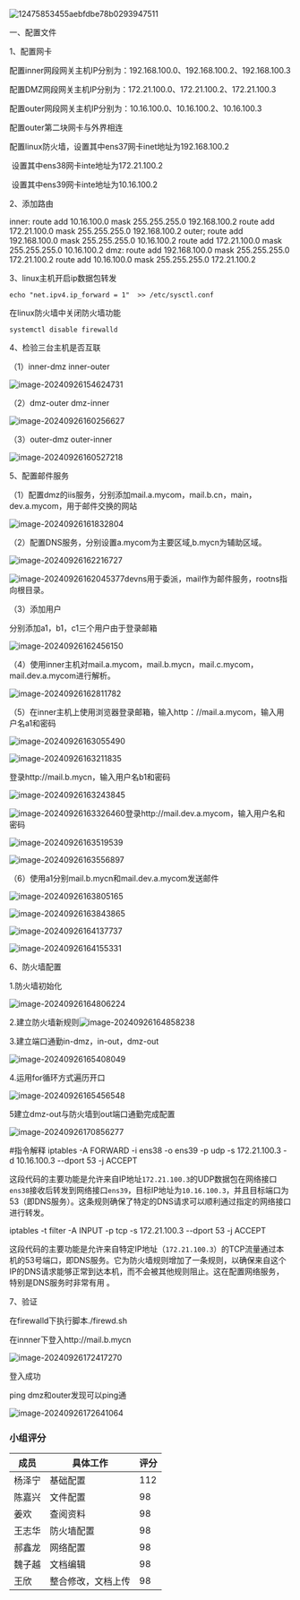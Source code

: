 ![12475853455aebfdbe78b0293947511](12475853455aebfdbe78b0293947511.png)

一、配置文件

1、配置网卡

配置inner网段网关主机IP分别为：192.168.100.0、192.168.100.2、192.168.100.3

配置DMZ网段网关主机IP分别为：172.21.100.0、172.21.100.2、172.21.100.3

配置outer网段网关主机IP分别为：10.16.100.0、10.16.100.2、10.16.100.3

配置outer第二块网卡与外界相连

配置linux防火墙，设置其中ens37网卡inet地址为192.168.100.2

​								设置其中ens38网卡inte地址为172.21.100.2

​								设置其中ens39网卡inte地址为10.16.100.2

2、添加路由

inner:
route add 10.16.100.0 mask 255.255.255.0 192.168.100.2
route add 172.21.100.0 mask 255.255.255.0 192.168.100.2
outer;
route add 192.168.100.0 mask 255.255.255.0 10.16.100.2
route add 172.21.100.0 mask 255.255.255.0 10.16.100.2
dmz:
route add 192.168.100.0 mask 255.255.255.0 172.21.100.2
route add 10.16.100.0 mask 255.255.255.0 172.21.100.2

3、linux主机开启ip数据包转发

```shell
echo "net.ipv4.ip_forward = 1"  >> /etc/sysctl.conf
```

在linux防火墙中关闭防火墙功能

```
systemctl disable firewalld
```

4、检验三台主机是否互联

（1）inner-dmz inner-outer

![image-20240926154624731](image-20240926154624731.png)

（2）dmz-outer dmz-inner

![image-20240926160256627](image-20240926160256627.png)

（3）outer-dmz outer-inner

![image-20240926160527218](image-20240926160527218.png)

5、配置邮件服务

（1）配置dmz的iis服务，分别添加mail.a.mycom，mail.b.cn，main，dev.a.mycom，用于邮件交换的网站

![image-20240926161832804](image-20240926161832804.png)

（2）配置DNS服务，分别设置a.mycom为主要区域,b.mycn为辅助区域。

![image-20240926162216727](image-20240926162216727.png)

![image-20240926162045377](image-20240926162045377.png)devns用于委派，mail作为邮件服务，rootns指向根目录。

（3）添加用户

分别添加a1，b1，c1三个用户由于登录邮箱

![image-20240926162456150](image-20240926162456150.png)

（4）使用inner主机对mail.a.mycom，mail.b.mycn，mail.c.mycom，mail.dev.a.mycom进行解析。

![image-20240926162811782](image-20240926162811782.png)

（5）在inner主机上使用浏览器登录邮箱，输入http：//mail.a.mycom，输入用户名a1和密码

![image-20240926163055490](image-20240926163055490.png)

![image-20240926163211835](../../AppData/Roaming/Typora/typora-user-images/image-20240926163211835.png)

登录http://mail.b.mycn，输入用户名b1和密码

![image-20240926163243845](image-20240926163243845.png)

![image-20240926163326460](image-20240926163326460.png)登录http://mail.dev.a.mycom，输入用户名和密码

![image-20240926163519539](image-20240926163519539.png)

![image-20240926163556897](image-20240926163556897.png)

（6）使用a1分别mail.b.mycn和mail.dev.a.mycom发送邮件

![image-20240926163805165](image-20240926163805165.png)

![image-20240926163843865](image-20240926163843865.png)

![image-20240926164137737](image-20240926164137737.png)

![image-20240926164155331](image-20240926164155331.png)

6、防火墙配置

1.防火墙初始化

![image-20240926164806224](image-20240926164806224.png)

2.建立防火墙新规则![image-20240926164858238](image-20240926164858238.png)

3.建立端口通勤in-dmz，in-out，dmz-out

![image-20240926165408049](image-20240926165408049.png)

4.运用for循环方式遍历开口

![image-20240926165456548](../../AppData/Roaming/Typora/typora-user-images/image-20240926165456548.png)

5建立dmz-out与防火墙到out端口通勤完成配置

![image-20240926170856277](../../AppData/Roaming/Typora/typora-user-images/image-20240926170856277.png)

#指令解释 iptables -A FORWARD -i ens38 -o ens39 -p udp -s 172.21.100.3 -d 10.16.100.3 --dport 53 -j ACCEPT

这段代码的主要功能是允许来自IP地址`172.21.100.3`的UDP数据包在网络接口`ens38`接收后转发到网络接口`ens39`，目标IP地址为`10.16.100.3`，并且目标端口为53（即DNS服务）。这条规则确保了特定的DNS请求可以顺利通过指定的网络接口进行转发。 

iptables -t filter -A INPUT -p tcp  -s 172.21.100.3 --dport 53 -j ACCEPT

 这段代码的主要功能是允许来自特定IP地址（`172.21.100.3`）的TCP流量通过本机的53号端口，即DNS服务。它为防火墙规则增加了一条规则，以确保来自这个IP的DNS请求能够正常到达本机，而不会被其他规则阻止。这在配置网络服务，特别是DNS服务时非常有用 。

7、验证

在firewalld下执行脚本./firewd.sh

在innner下登入http://mail.b.mycn

![image-20240926172417270](image-20240926172417270.png)

登入成功

ping dmz和outer发现可以ping通

![image-20240926172641064](image-20240926172641064.png)

### 小组评分

| 成员   | 具体工作           | 评分 |
| ------ | ------------------ | ---- |
| 杨泽宁 | 基础配置           | 112  |
| 陈嘉兴 | 文件配置           | 98   |
| 姜欢   | 查阅资料           | 98   |
| 王志华 | 防火墙配置         | 98   |
| 郝鑫龙 | 网络配置           | 98   |
| 魏子越 | 文档编辑           | 98   |
| 王欣   | 整合修改，文档上传 | 98   |

